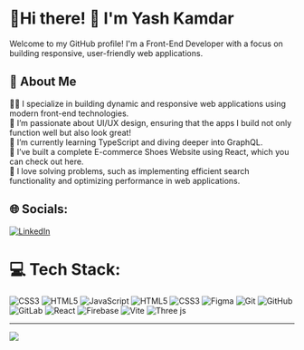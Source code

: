 # 💫Hi there! 👋 I'm Yash Kamdar
Welcome to my GitHub profile! I'm a Front-End Developer with a focus on building responsive, user-friendly web applications.<br>
## 🚀 About Me
👨‍💻 I specialize in building dynamic and responsive web applications using modern front-end technologies.<br>🎨 I’m passionate about UI/UX design, ensuring that the apps I build not only function well but also look great!<br>🌱 I’m currently learning TypeScript and diving deeper into GraphQL.<br>👟 I’ve built a complete E-commerce Shoes Website using React, which you can check out here.<br>🔎 I love solving problems, such as implementing efficient search functionality and optimizing performance in web applications.


## 🌐 Socials:
[![LinkedIn](https://img.shields.io/badge/LinkedIn-%230077B5.svg?logo=linkedin&logoColor=white)](https://linkedin.com/in/yash-kamdar-0ab3aa2a5) 

# 💻 Tech Stack:
![CSS3](https://img.shields.io/badge/css3-%231572B6.svg?style=for-the-badge&logo=css3&logoColor=white) ![HTML5](https://img.shields.io/badge/html5-%23E34F26.svg?style=for-the-badge&logo=html5&logoColor=white) ![JavaScript](https://img.shields.io/badge/javascript-%23323330.svg?style=for-the-badge&logo=javascript&logoColor=%23F7DF1E) ![HTML5](https://img.shields.io/badge/html5-%23E34F26.svg?style=for-the-badge&logo=html5&logoColor=white) ![CSS3](https://img.shields.io/badge/css3-%231572B6.svg?style=for-the-badge&logo=css3&logoColor=white) ![Figma](https://img.shields.io/badge/figma-%23F24E1E.svg?style=for-the-badge&logo=figma&logoColor=white) ![Git](https://img.shields.io/badge/git-%23F05033.svg?style=for-the-badge&logo=git&logoColor=white) ![GitHub](https://img.shields.io/badge/github-%23121011.svg?style=for-the-badge&logo=github&logoColor=white) ![GitLab](https://img.shields.io/badge/gitlab-%23181717.svg?style=for-the-badge&logo=gitlab&logoColor=white) ![React](https://img.shields.io/badge/react-%2320232a.svg?style=for-the-badge&logo=react&logoColor=%2361DAFB) ![Firebase](https://img.shields.io/badge/firebase-%23039BE5.svg?style=for-the-badge&logo=firebase) ![Vite](https://img.shields.io/badge/vite-%23646CFF.svg?style=for-the-badge&logo=vite&logoColor=white) ![Three js](https://img.shields.io/badge/threejs-black?style=for-the-badge&logo=three.js&logoColor=white)



---
[![](https://visitcount.itsvg.in/api?id=yashkamdar-YK&icon=0&color=0)](https://visitcount.itsvg.in)

<!-- Proudly created with GPRM ( https://gprm.itsvg.in ) -->
